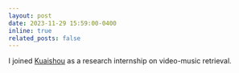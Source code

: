 ```yaml
---
layout: post
date: 2023-11-29 15:59:00-0400
inline: true
related_posts: false
---
```


I joined [Kuaishou](https://www.kuaishou.com/cn) as a research internship on video-music retrieval.